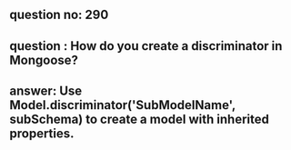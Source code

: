 
      
## question no: 290

## question : How do you create a discriminator in Mongoose?

## answer: Use Model.discriminator('SubModelName', subSchema) to create a model with inherited properties.
      